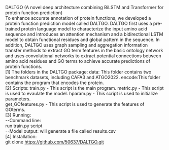 DALTGO (A novel deep architecture combining BiLSTM and Transformer for protein function prediction)  
To enhance accurate annotation of protein functions, we developed a protein function prediction model called DALTGO. DALTGO first uses a pre-trained protein language model to characterize the input amino acid sequence and introduces an attention mechanism and a bidirectional LSTM model to obtain functional residues and global
pattern in the sequence. In addition, DALTGO uses graph sampling and aggregation information transfer methods to extract GO term features in the basic ontology network and uses convolutional networks to extract potential connections between amino acid residues and GO terms to achieve accurate predictions of protein functions.   
[1] The folders in the DALTGO package:
data: This folder contains two benchmark datasets, including CAFA3 and ATGO2022.
encode:This folder contains the program that encodes the protein.  
[2] Scripts:
train.py - This script is the main program.
metric.py - This script is used to evaulate the model.
hparam.py - This script is used to initialize parameters.  
get_GOfeatures.py - This script is used to generate the features of GOterms.  
[3] Running:     
--Command line:  
run train.py script  
--Model output: will generate a file called results.csv  
[4] Installation:    
git clone https://github.com/50637/DALTGO.git    
